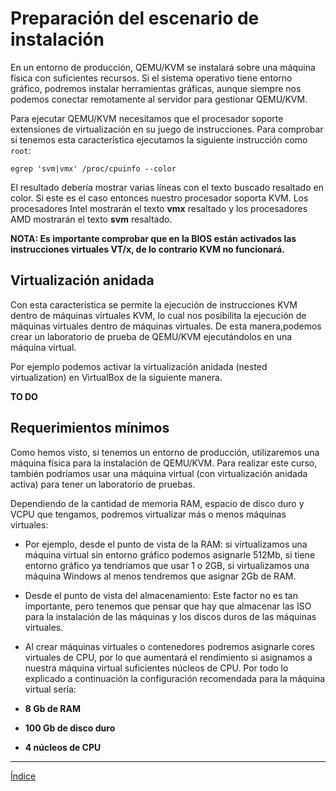 # Preparación del escenario de instalación

En un entorno de producción, QEMU/KVM se instalará sobre una máquina física con suficientes recursos. Si el sistema operativo tiene entorno gráfico, podremos instalar herramientas gráficas, aunque siempre nos podemos conectar remotamente al servidor para gestionar QEMU/KVM.

Para ejecutar QEMU/KVM necesitamos que el procesador soporte extensiones de virtualización en su juego de instrucciones. Para comprobar si tenemos esta característica ejecutamos la siguiente instrucción como `root`:

```
egrep 'svm|vmx' /proc/cpuinfo --color
```

El resultado debería mostrar varias líneas con el texto buscado resaltado en color. Si este es el caso entonces nuestro procesador soporta KVM. Los procesadores Intel mostrarán el texto **vmx** resaltado y los procesadores AMD mostrarán el texto **svm** resaltado.

**NOTA: Es importante comprobar que en la BIOS están activados las instrucciones virtuales VT/x, de lo contrario KVM no funcionará.**

## Virtualización anidada

Con esta característica se permite la ejecución de instrucciones KVM dentro de máquinas virtuales KVM, lo cual nos posibilita la ejecución de máquinas virtuales dentro de máquinas virtuales. De esta manera,podemos crear un laboratorio de prueba de QEMU/KVM ejecutándolos en una máquina virtual.

Por ejemplo podemos activar la virtualización anidada (nested virtualization) en VirtualBox de la siguiente manera.

**TO DO**

## Requerimientos mínimos

Como hemos visto, si tenemos un entorno de producción, utilizaremos una máquina física para la instalación de QEMU/KVM. Para realizar este curso, también podríamos usar una máquina virtual (con virtualización anidada activa) para tener un laboratorio de pruebas.

Dependiendo de la cantidad de memoria RAM, espacio de disco duro y VCPU que tengamos, podremos virtualizar más o menos máquinas virtuales:

* Por ejemplo, desde el punto de vista de la RAM: si virtualizamos una máquina virtual sin entorno gráfico podemos asignarle 512Mb, si tiene entorno gráfico ya tendríamos que usar 1 o 2GB, si virtualizamos una máquina Windows al menos tendremos que asignar 2Gb de RAM.
* Desde el punto de vista del almacenamiento: Este factor no es tan importante, pero tenemos que pensar que hay que almacenar las ISO para la instalación de las máquinas y los discos duros de las máquinas virtuales. 
* Al crear máquinas virtuales o contenedores podremos asignarle cores virtuales de CPU, por lo que aumentará el rendimiento si asignamos a nuestra máquina virtual suficientes núcleos de CPU.
Por todo lo explicado a continuación la configuración recomendada para la máquina virtual sería:

* **8 Gb de RAM**
* **100 Gb de disco duro**
* **4 núcleos de CPU**

---

[Índice](https://github.com/josedom24/curso_virtualizacion_linux)
